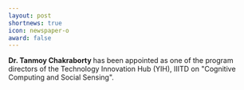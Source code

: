 ```yaml
---
layout: post
shortnews: true
icon: newspaper-o
award: false
---
```


<b>Dr. Tanmoy Chakraborty </b> has been appointed as one of the program directors of the Technology Innovation Hub (YIH), IIITD on "Cognitive Computing and Social Sensing".
